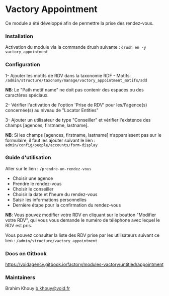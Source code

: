 # Vactory Appointment
Ce module a été développé afin de permettre la prise des rendez-vous.

### Installation
Activation du module via la commande drush suivante :
`drush en -y vactory_appointment`

### Configuration
1- Ajouter les motifs de RDV dans la taxonomie RDF - Motifs:
`/admin/structure/taxonomy/manage/vactory_appointment_motifs/add`

**NB**: Le "Path motif name" ne doit pas contenir des espaces ou des 
caractères spéciaux.

2- Vérifier l'activation de l'option 'Prise de RDV' pour les/l'agence(s)
concernée(s) au niveau de "Locator Entities"

3- Ajouter un utilisateur de type "Conseiller" et vérifier l'existence
des champs [agences, firstname, lastname].

**NB**: Si les champs [agences, firstname, lastname] n’apparaissent pas
sur le formulaire, il faut les ajouter suivant le lien :
`admin/config/people/accounts/form-display`

### Guide d'utilisation
Aller sur le lien : `/prendre-un-rendez-vous`
* Choisir une agence
* Prendre le rendez-vous
* Choisir le conseiller
* Choisir la date et l'heure du rendez-vous
* Saisir les informations personnelles
* Dernière étape pour la confirmation du rendez-vous

**NB**: Vous pouvez modifier votre RDV en cliquant sur le boutton "Modifier
votre RDV", qui vous vous demande le numéro de téléphone avec lequel le RDV
est pris.

Vous pouvez consulter la liste des RDV prise par les utilisateurs suivant 
ce lien : `/admin/structure/vactory_appointment`

### Docs on Gitbook
https://voidagency.gitbook.io/factory/modules-vactory/untitled/appointment

### Maintainers
Brahim Khouy <b.khouy@void.fr>
